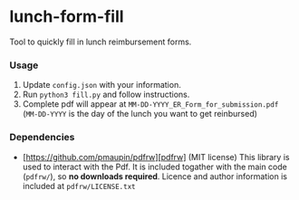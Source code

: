 # lunch-form-fill
Tool to quickly fill in lunch reimbursement forms.

### Usage
1. Update `config.json` with your information.
2. Run `python3 fill.py` and follow instructions.
3. Complete pdf will appear at `MM-DD-YYYY_ER_Form_for_submission.pdf` 
(`MM-DD-YYYY` is the day of the lunch you want to get reinbursed)

### Dependencies 
- [https://github.com/pmaupin/pdfrw][pdfrw] (MIT license)
  This library is used to interact with the Pdf. 
  It is included togather with the main code (`pdfrw/`), so **no downloads required**.
  Licence and author information is included at `pdfrw/LICENSE.txt`
